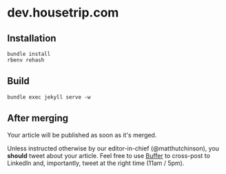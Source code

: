 # dev.housetrip.com

## Installation

```
bundle install
rbenv rehash
```

## Build

`bundle exec jekyll serve -w`

## After merging

Your article will be published as soon as it's merged.

Unless instructed otherwise by our editor-in-chief (@matthutchinson), you
**should** tweet about your article. Feel free to use
[Buffer](https://bufferapp.com/) to cross-post to LinkedIn and, importantly,
tweet at the right time (11am / 5pm).
